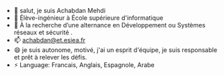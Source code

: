 - 👋 salut, je suis  Achabdan Mehdi
- 👀 Élève-ingénieur à École supérieure d'informatique 
- 🌱 À la recherche d’une alternance en Développement ou Systèmes réseaux et sécurité .
- 📫 achabdan@et.esiea.fr
- 😄 je suis autonome, motivé, j'ai un esprit d'équipe, je suis responsable et prêt à relever les défis.
- ⚡ Language: Francais, Anglais, Espagnole, Arabe 

<!---
achabdan/achabdan is a ✨ special ✨ repository because its `README.md` (this file) appears on your GitHub profile.
You can click the Preview link to take a look at your changes.
--->
